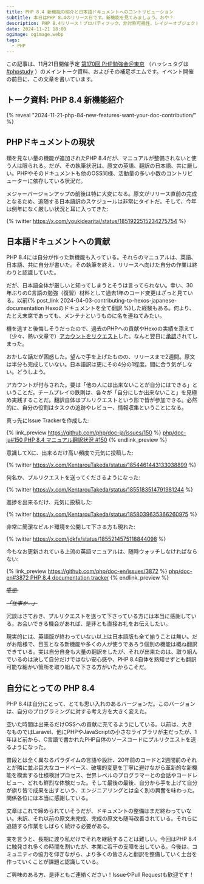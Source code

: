 ```yaml
---
title: PHP 8.4 新機能の紹介と日本語ドキュメントへのコントリビューション
subtitle: 本日はPHP 8.4のリリース日です。新機能を見てみましょう。おや？
description: PHP 8.4リリース！プロパティフック、非対称可視性、レイジーオブジェクトなど、開発を進化させる新機能を網羅。翻訳活動でコミュニティを支える方法も解説。
date: 2024-11-21 18:00
ogimage: ogimage.webp
tags:
  - PHP
---
```


この記事は、11月21日開催予定 [第170回 PHP勉強会＠東京](https://phpstudy.connpass.com/event/335943/) （ハッシュタグは [#phpstudy](https://x.com/hashtag/phpstudy) ）のメイントーク資料、およびその補足ポエムです。イベント開催の前日に、この文章を書いています。

## トーク資料: PHP 8.4 新機能紹介

{% reveal "2024-11-21-php-84-new-features-want-your-doc-contribution/" %}

## PHPドキュメントの現状

類を見ない量の機能が追加されたPHP 8.4だが、マニュアルが整備されないと使う人は限られる。だが、その執筆状況は、原文の英語、翻訳の日本語、共に厳しい。PHPやそのドキュメントも他のOSS同様、活動量の多い小数のコントリビューターに依存している状況だ。

メジャーバージョンアップの前後は特に大変になる。原文がリリース直前の完成となるため、追随する日本語訳のスケジュールは非常にタイトだ。そして、今年は例年になく厳しい状況と耳に入ってきた:

{% twitter https://x.com/youkidearitai/status/1851922515234275754 %}

## 日本語ドキュメントへの貢献

PHP 8.4には自分が作った新機能も入っている。それらのマニュアルは、英語、日本語、共に自分が書いた。その執筆を終え、リリースへ向けた自分の作業は終わりと認識していた。

だが、日本語全体が厳しいと知ってしまうとそうは言ってられない。幸い、30年ぶりのC言語の勉強（復習）材料として過去1年のコード変更はざっと見ている。以前{% post_link 2024-04-03-contributing-to-hexos-japanese-documentation Hexoのドキュメントを全て翻訳 %}した経験もある。何より、たとえ末席であっても、メンテナというものに名を連ねてみたい。

機を逃すと後悔しそうだったので、過去のPHPへの貢献やHexoの実績を添えて（少々、熱い文章で）[アカウントをリクエスト](https://news-web.php.net/php.doc/969388464)した。なんと翌日に[承認](https://news-web.php.net/php.doc/969388465)されてしまった。

おかしな話だが困惑した。望んで手を上げたものの、リリースまで2週間。原文は半分も完成していない。日本語訳は更にその4分の1程度。間に合う気がしない。どうしよう。

アカウントが付与された。要は「他の人には出来ないことが自分にはできる」ということだ。チームプレイの鉄則は、各々が「自分にしか出来ないこと」を見極め実践することだ。翻訳自体はプルリクエストという形で皆が参加できる。必然的に、自分の役割はタスクの追跡やレビュー、情報収集ということになる。

真っ先にIssue Trackerを作成した:

{% link_preview https://github.com/php/doc-ja/issues/150 %}
[php/doc-ja#150 PHP 8.4 マニュアル翻訳状況 #150](https://github.com/php/doc-ja/issues/150)
{% endlink_preview %}

意識してXに、出来るだけ高い頻度で元気に投稿した:

{% twitter https://x.com/KentarouTakeda/status/1854461443133038899 %}

何名か、プルリクエストを送ってくださるようになった:

{% twitter https://x.com/KentarouTakeda/status/1855183514791981244 %}

進捗を出来るだけ、元気に投稿した:

{% twitter https://x.com/KentarouTakeda/status/1858039635366260975 %}

非常に簡潔なビルド環境を公開して下さる方も現れた:

{% twitter https://x.com/jdkfx/status/1855214575118844098 %}

今もなお更新されている上流の英語マニュアルは、随時ウォッチしなければならない:

{% link_preview https://github.com/php/doc-en/issues/3872 %}
[php/doc-en#3872 PHP 8.4 documentation tracker](https://github.com/php/doc-en/issues/3872)
{% endlink_preview %}

~~感想:~~

~~*「仕事か…」*~~

冗談はさておき、プルリクエストを送って下さっている方には本当に感謝している。お会いできる機会があれば、是非とも直接お礼をお伝えしたい。

現実的には、英語版が終わっていない以上は日本語版も全て揃うことは無い。だがお陰様で、目玉となる新機能や多くの人が使うであろう個別の機能は概ね翻訳できている。実は自分自身も大量の翻訳をしたが、それが出来たのは、取り組んでいるのは決して自分だけではない安心感や、PHP 8.4自体を熟知せずとも翻訳可能な細かい箇所を取り組んで下さる方がいたからこそだ。

## 自分にとっての PHP 8.4

PHP 8.4は自分にとって、とても思い入れのあるバージョンだ。このバージョンは、自分のプログラミングに対する考え方を大きく変えた。

空いた時間は出来るだけOSSへの貢献に充てるようにしている。以前は、大きなものではLaravel、他にPHPやJavaScriptの小さなライブラリが主だったが、1年ほど前から、C言語で書かれたPHP自体のソースコードにプルリクエストを送るようになった。

普段とは全く異なるパラダイムの言語や設計、20年前のコードと2週間前のそれとが隣に並ぶ巨大なコードベース、破壊的変更を丁寧に避けながら革新的な新機能を模索する仕様検討プロセス、世界レベルのプログラマーとの会話やコードレビュー、どれも鮮烈な体験だった。そして最後の最後、自分から手を上げて自分が旗り皆で成果を出すという、エンジニアリングとは全く別の興奮を味わった。関係各位には本当に感謝している。

文章はこれで締められていそうだが、ドキュメントの整備はまだ終わっていない。未訳、それ以前の原文未完成、完成の原文も随時改善されている。それらに追随する作業をしばらく続ける必要がある。

実を言うと、長期に渡り私だけでそれを継続することは難しい。今回はPHP 8.4に触発され多くの時間を割いたが、本業に若干の支障を出している。今後は、コミュニティの協力を仰ぎながら、より多くの皆さんと翻訳を整備していく土台を作っていくことが課題と認識している。

ご興味のある方、是非ともご連絡ください！IssueやPull Requestも歓迎です！
